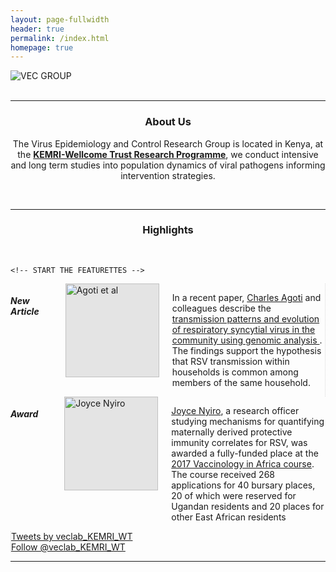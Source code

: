 ```yaml
---
layout: page-fullwidth
header: true
permalink: /index.html
homepage: true
---
```


<div class="row-30">
  <div class="small-12 small-centered columns">
   <!-- <img src="{{ site.url }}/images/banner3.png" alt="VEC GROUP">  -->
   <img src="{{ site.url }}/images/hompepage_img/veclab_members.jpg" alt="VEC GROUP">
  </div>
</div>
<br>

<hr >

<div>
<section>
   <center><h3>About Us</h3>
<p>The Virus Epidemiology and Control Research Group is located in Kenya, at the <a href="http://www.kemri-wellcome.org" target="_blank"><strong>KEMRI-Wellcome Trust Research Programme</strong></a>, we conduct intensive and long term studies into population dynamics of viral pathogens informing intervention strategies.</p></center>
</section>
</div>

<br>


<hr>

<div>
<section>
<center>
<h3>
   Highlights
</h3>
</center>
</section>
</div>

<br>

<!--<center>
<a href="{{ site.url }}/about" class="button radius">About us</a>
<a href="{{ site.url }}/research" class="button radius">Our Research</a>
<a href="{{ site.url }}/publications" class="button radius">Publications</a>
<a href="{{ site.url }}/team" class="button radius">The Team</a>
<a href="{{ site.url }}/blog" class="button radius">Read our Blog</a>
<a href="{{ site.url }}/contact" class="button radius">Contact us</a>
</center>
-->
<section>

	<!-- START THE FEATURETTES -->

  <!-- Three columns of text below the carousel -->
  <div class="row">

  <div class="large-4 columns  text-center" style="border-right: dotted #d8d8d8 1px;">

  <div class="">
  <h5>New Article</h5>
  </div>
  <br>
  <img class="img-rounded;" style="background: #E4E4E4; height: 150px;" src="{{ site.url }}/images/hompepage_img/agoti-ve-2017.png" alt="Agoti et al">

  <p class="text-justify">
  In a recent paper, <a href="{{ site.url }}/charles-agoti">Charles Agoti</a> and colleagues describe the 
  <a href="https://academic.oup.com/ve/article-lookup/doi/10.1093/ve/vex006">transmission patterns
  and evolution of respiratory syncytial virus in the community using genomic analysis </a>. The findings 
  support the hypothesis that RSV transmission within households is common among members of the same household. 
  </p>

  </div><!-- /.col-lg-4 -->

  <div class="large-4 columns  text-center" >

  <div class="">
  <h5>Award </h5>
  </div>
  <br>
  <img class="img-rounded" style="background: #E4E4E4; height: 150px;" src="{{ site.url }}/images/Joyce-Nyiro.jpg" alt="Joyce Nyiro">
  <p class="text-justify">
  <a href="{{ site.url }}/joyce-nyiro">Joyce Nyiro</a>,
  a research officer studying mechanisms for quantifying maternally derived protective 
  immunity correlates for RSV, was awarded a fully-funded place at the 
  <a href="http://www.jenner.ac.uk/vaccinology-in-africa-course">2017 Vaccinology in Africa course</a>.
  The course received 268 applications for 40 bursary places, 20 of which were reserved for Ugandan residents 
  and 20 places for other East African residents</p>
  </div><!-- /.col-lg-4 -->


  <div class="large-4 columns text-center" style="border-left: dotted #d8d8d8 1px;">
  <div id="twittertimeline">
  <a class="twitter-timeline" data-lang="en" data-width="350" data-height="400" data-theme="light" data-link-color="#19CF86" 
  href="https://twitter.com/veclab_KEMRI_WT">
  Tweets by veclab_KEMRI_WT</a>
  <script async src="//platform.twitter.com/widgets.js" charset="utf-8">
  </script>
  <br>
  <a class="twitter-follow-button"
  href="https://twitter.com/veclab_KEMRI_WT"
  data-size="large">
  Follow @veclab_KEMRI_WT</a>
  </div>

  </div>
  </section>

  <hr>
  <div class="row">
  <div class="small-10 small-centered columns">
  <center>
  <img src="{{ site.url }}/images/warwick-kemri-logo.png" alt="">
  </center>
  </div>
  </div>

